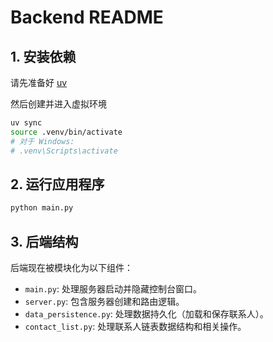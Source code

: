 # Backend README

## 1. 安装依赖

请先准备好 [uv](https://docs.astral.sh/uv)

然后创建并进入虚拟环境
```bash
uv sync
source .venv/bin/activate
# 对于 Windows:
# .venv\Scripts\activate
```

## 2. 运行应用程序

```bash
python main.py
```

## 3. 后端结构

后端现在被模块化为以下组件：

- `main.py`: 处理服务器启动并隐藏控制台窗口。
- `server.py`: 包含服务器创建和路由逻辑。
- `data_persistence.py`: 处理数据持久化（加载和保存联系人）。
- `contact_list.py`: 处理联系人链表数据结构和相关操作。